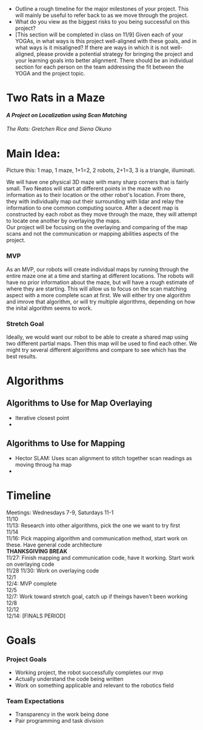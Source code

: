 
- Outline a rough timeline for the major milestones of your project.  This will mainly be useful to refer back to as we move through the project.  
- What do you view as the biggest risks to you being successful on this project?  
- [This section will be completed in class on 11/9] Given each of your YOGAs, in what ways is this project well-aligned with these goals, and in what ways is it misaligned?  If there are ways in which it is not well-aligned, please provide a potential strategy for bringing the project and your learning goals into better alignment.  There should be an individual section for each person on the team addressing the fit between the YOGA and the project topic.  


# Two Rats in a Maze
#### *A Project on Localization using Scan Matching*
###### The Rats: Gretchen Rice and Siena Okuno  


# Main Idea:  
Picture this: 1 map, 1 maze, 1+1=2, 2 robots, 2+1=3, 3 is a triangle, illuminati.

We will have one physical 3D maze with many sharp corners that is fairly small. Two Neatos will start at different points in the maze with no information as to their location or the other robot's location. From there, they with individually map out their surrounding with lidar and relay the information to one common computing source. After a decent map is constructed by each robot as they move through the maze, they will attempt to locate one another by overlaying the maps.  
Our project will be focusing on the overlaying and comparing of the map scans and not the communication or mapping abilities aspects of the project.  

### MVP
As an MVP, our robots will create individual maps by running through the entire maze one at a time and starting at different locations. The robots will have no prior information about the maze, but will have a rough estimate of where they are starting. This will allow us to focus on the scan matching aspect with a more complete scan at first. We will either try one algorithm and imrove that algorithm, or will try multiple algorithms, depending on how the inital algorithm seems to work.  

### Stretch Goal
Ideally, we would want our robot to be able to create a shared map using two different partial maps. Then this map will be used to find each other. We might try several different algorithms and compare to see which has the best results.


# Algorithms
## Algorithms to Use for Map Overlaying
- Iterative closest point  
- 

## Algorithms to Use for Mapping
- Hector SLAM: Uses scan alignment to stitch together scan readings as moving throug ha map  
- 

# Timeline
Meetings: Wednesdays 7-9, Saturdays 11-1  
11/10  
11/13: Research into other algorithms, pick the one we want to try first   
11/14  
11/16: Pick mapping algorithm and communication method, start work on these. Have general code architecture  
**THANKSGIVING BREAK**    
11/27: Finish mapping and communication code, have it working. Start work on overlaying code  
11/28
11/30: Work on overlaying code   
12/1  
12/4:  MVP complete  
12/5  
12/7:  Work toward stretch goal, catch up if theings haven't been working    
12/8  
12/12  
12/14: [FINALS PERIOD] 

# Goals
### Project Goals  
- Working project, the robot successfully completes our mvp  
- Actually understand the code being written  
- Work on something applicable and relevant to the robotics field  

### Team Expectations  
- Transparency in the work being done  
- Pair programming and task division  
